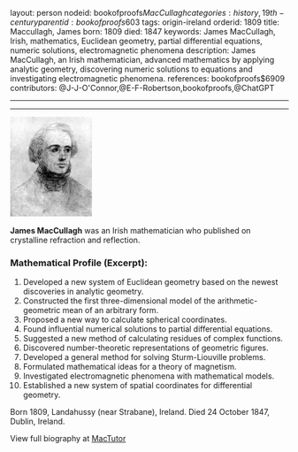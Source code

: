 layout: person
nodeid: bookofproofs$MacCullagh
categories: history,19th-century
parentid: bookofproofs$603
tags: origin-ireland
orderid: 1809
title: Maccullagh, James
born: 1809
died: 1847
keywords: James MacCullagh, Irish, mathematics, Euclidean geometry, partial differential equations, numeric solutions, electromagnetic phenomena
description: James MacCullagh, an Irish mathematician, advanced mathematics by applying analytic geometry, discovering numeric solutions to equations and investigating electromagnetic phenomena.
references: bookofproofs$6909
contributors: @J-J-O'Connor,@E-F-Robertson,bookofproofs,@ChatGPT

---



---

![MacCullagh.jpg](https://github.com/bookofproofs/bookofproofs.github.io/blob/main/_sources/_assets/images/portraits/MacCullagh.jpg?raw=true)

**James MacCullagh** was an Irish mathematician who published on crystalline refraction and reflection.

### Mathematical Profile (Excerpt):
1. Developed a new system of Euclidean geometry based on the newest discoveries in analytic geometry.
2. Constructed the first three-dimensional model of the arithmetic-geometric mean of an arbitrary form.
3. Proposed a new way to calculate spherical coordinates.
4. Found influential numerical solutions to partial differential equations.
5. Suggested a new method of calculating residues of complex functions.
6. Discovered number-theoretic representations of geometric figures.
7. Developed a general method for solving Sturm-Liouville problems.
8. Formulated mathematical ideas for a theory of magnetism.
9. Investigated electromagnetic phenomena with mathematical models.
10. Established a new system of spatial coordinates for differential geometry.

Born 1809, Landahussy (near Strabane), Ireland. Died 24 October 1847, Dublin, Ireland.

View full biography at [MacTutor](https://mathshistory.st-andrews.ac.uk/Biographies/MacCullagh/)
